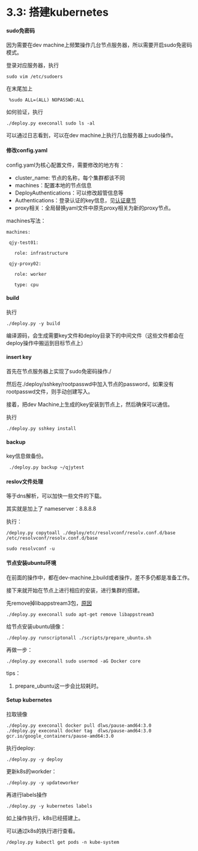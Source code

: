 # 3.3: 搭建kubernetes

#### sudo免密码

因为需要在dev machine上频繁操作几台节点服务器，所以需要开启sudo免密码模式。

登录对应服务器，执行

```
sudo vim /etc/sudoers
```

在末尾加上

```
 %sudo ALL=(ALL) NOPASSWD:ALL
```



如何验证，执行

```
./deploy.py execonall sudo ls -al
```

可以通过日志看到，可以在dev machine上执行几台服务器上sudo操作。



#### 修改config.yaml

config.yaml为核心配置文件，需要修改的地方有：

- cluster_name: 节点的名称，每个集群都该不同
- machines：配置本地的节点信息
- DeployAuthentications：可以修改超管信息等
- Authentications：登录认证的key信息，见[认证章节](./auth.md)
- proxy相关：全局替换yaml文件中原先proxy相关为新的proxy节点。



machines写法：

```
machines:

 qjy-test01:

   role: infrastructure

 qjy-proxy02:

   role: worker

   type: cpu
```



#### build

执行

```
./deploy.py -y build
```

编译源码，会生成需要key文件和deploy目录下的中间文件（这些文件都会在deploy操作中搬运到目标节点上）



#### insert key

首先在节点服务器上实现了sudo免密码操作./

然后在./deploy/sshkey/rootpasswd中加入节点的password，如果没有rootpasswd文件，则手动创建写入。

接着，把dev Machine上生成的key安装到节点上，然后确保可以通信。

执行

```
./deploy.py sshkey install
```



#### backup

key信息做备份。

```
 ./deploy.py backup ~/qjytest
```



#### reslov文件处理

等于dns解析，可以加快一些文件的下载。

其实就是加上了 nameserver：8.8.8.8

执行：

```
/deploy.py copytoall ./deploy/etc/resolvconf/resolv.conf.d/base /etc/resolvconf/resolv.conf.d/base

sudo resolvconf -u
```



#### 节点安装ubuntu环境

在前面的操作中，都在dev-machine上build或者操作，差不多仍都是准备工作。

接下来就开始在节点上进行相应的安装，进行集群的搭建。

先remove掉libappstream3包，[原因](https://askubuntu.com/questions/942895/e-problem-executing-scripts-aptupdatepost-invoke-success)

```
./deploy.py execonall sudo apt-get remove libappstream3
```

给节点安装ubuntu镜像：

```
./deploy.py runscriptonall ./scripts/prepare_ubuntu.sh
```

再做一步：

```
./deploy.py execonall sudo usermod -aG Docker core
```

tips：

1. prepare_ubuntu这一步会比较耗时。



#### Setup kubernetes

拉取镜像

```
./deploy.py execonall docker pull dlws/pause-amd64:3.0
./deploy.py execonall docker tag  dlws/pause-amd64:3.0 gcr.io/google_containers/pause-amd64:3.0
```

执行deploy:

```
./deploy.py -y deploy
```

更新k8s的workder：

```
./deploy.py -y updateworker
```

再进行labels操作

```
./deploy.py -y kubernetes labels
```



如上操作执行，k8s已经搭建上。

可以通过k8s的执行进行查看。

```
/deploy.py kubectl get pods -n kube-system
```

